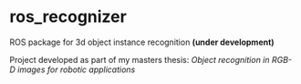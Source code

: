 # ros_recognizer
ROS package for 3d object instance recognition **(under development)**

Project developed as part of my masters thesis:
*Object recognition in RGB-D images for robotic applications*